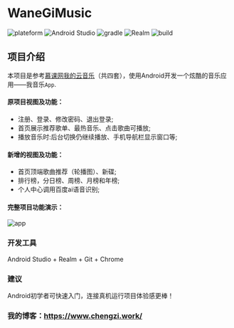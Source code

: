 # WaneGiMusic

<p>
<img alt="plateform" src="https://img.shields.io/badge/plateform-windows-lightgrey.svg" style="max-width:100%;">
<img alt="Android Studio" src="https://img.shields.io/badge/Android%20Studio-3.5.2-8B0000.svg" style="max-width:100%;">
<img alt="gradle" src="https://img.shields.io/badge/gradle-3.5.2-ff69b4.svg" style="max-width:100%;">
<img alt="Realm" src="https://img.shields.io/badge/Realm-5.9.1-20B2AA.svg" style="max-width:100%;">
<img alt="build" src="https://img.shields.io/badge/build-passing-brightgreen.svg" style="max-width:100%;">
</p>

## 项目介绍
本项目是参考[慕课网我的云音乐](https://www.imooc.com/t/3330348#Course)（共四套），使用Android开发一个炫酷的音乐应用——我音乐`App`.

#### 原项目视图及功能：

* 注册、登录、修改密码、退出登录;
* 首页展示推荐歌单、最热音乐、点击歌曲可播放;
* 播放音乐时:后台切换仍继续播放、手机导航栏显示窗口等;

#### 新增的视图及功能：

* 首页顶端歌曲推荐（轮播图）、新碟;
* 排行榜，分日榜、周榜、月榜和年榜;
* 个人中心调用百度ai语音识别;

#### 完整项目功能演示：
<img alt="app" src="https://img-blog.csdnimg.cn/20191126112756175.gif" style="max-width:100%;">

### 开发工具
Android Studio + Realm + Git + Chrome

### 建议
Android初学者可快速入门，连接真机运行项目体验感更棒！

### 我的博客：https://www.chengzi.work/
